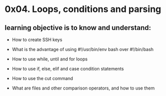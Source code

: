 # 0x04. Loops, conditions and parsing

## learning objective is to know and understand:

*   How to create SSH keys

*   What is the advantage of using #!/usr/bin/env bash over #!/bin/bash

*   How to use while, until and for loops

*   How to use if, else, elif and case condition statements

*   How to use the cut command

*   What are files and other comparison operators, and how to use them